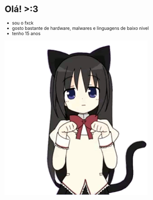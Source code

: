 # Olá! >:3
- sou o fxck
- gosto bastante de hardware, malwares e linguagens de baixo nivel
- tenho 15 anos
<img src="anime-kitty.gif">
